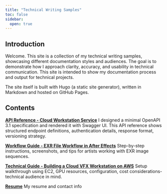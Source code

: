 ```yaml
---
title: "Technical Writing Samples"
toc: false
sidebar:
  open: true
---
```

## Introduction
Welcome. This site is a collection of my technical writing samples, showcasing different documentation styles and audiences. The goal is to demonstrate how I approach clarity, accuracy, and usability in technical communication. This site is intended to show my documentation process and output for technical projects.

The site itself is built with Hugo (a static site generator), written in Markdown and hosted on GitHub Pages.

## Contents

**[API Reference - Cloud Workstation Service](docs/api-reference)**
I designed a minimal OpenAPI 3.1 specification and rendered it with Swagger UI. This API reference shows structured endpoint definitions, authentication details, response format, versioning strategy.

**[Workflow Guide - EXR File Workflow in After Effects](docs/exr-workflow)**
Step-by-step instructions, screenshots, and tips for artists working with EXR image sequences.

**[Technical Guide - Building a Cloud VFX Workstation on AWS](docs/aws-workstation)**
Setup walkthrough using EC2, GPU resources, configuration, cost considerations-technical audience in mind.

**[Resume](resume)**
My resume and contact info
